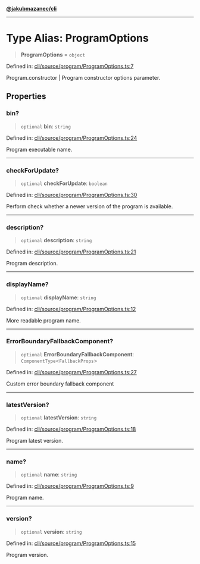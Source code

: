 [**@jakubmazanec/cli**](../README.md)

---

# Type Alias: ProgramOptions

> **ProgramOptions** = `object`

Defined in:
[cli/source/program/ProgramOptions.ts:7](https://github.com/jakubmazanec/tools/blob/acfa246dbb1035f65efb7fa114167a3cbefca108/packages/cli/source/program/ProgramOptions.ts#L7)

Program.constructor \| Program constructor options parameter.

## Properties

### bin?

> `optional` **bin**: `string`

Defined in:
[cli/source/program/ProgramOptions.ts:24](https://github.com/jakubmazanec/tools/blob/acfa246dbb1035f65efb7fa114167a3cbefca108/packages/cli/source/program/ProgramOptions.ts#L24)

Program executable name.

---

### checkForUpdate?

> `optional` **checkForUpdate**: `boolean`

Defined in:
[cli/source/program/ProgramOptions.ts:30](https://github.com/jakubmazanec/tools/blob/acfa246dbb1035f65efb7fa114167a3cbefca108/packages/cli/source/program/ProgramOptions.ts#L30)

Perform check whether a newer version of the program is available.

---

### description?

> `optional` **description**: `string`

Defined in:
[cli/source/program/ProgramOptions.ts:21](https://github.com/jakubmazanec/tools/blob/acfa246dbb1035f65efb7fa114167a3cbefca108/packages/cli/source/program/ProgramOptions.ts#L21)

Program description.

---

### displayName?

> `optional` **displayName**: `string`

Defined in:
[cli/source/program/ProgramOptions.ts:12](https://github.com/jakubmazanec/tools/blob/acfa246dbb1035f65efb7fa114167a3cbefca108/packages/cli/source/program/ProgramOptions.ts#L12)

More readable program name.

---

### ErrorBoundaryFallbackComponent?

> `optional` **ErrorBoundaryFallbackComponent**: `ComponentType`\<`FallbackProps`\>

Defined in:
[cli/source/program/ProgramOptions.ts:27](https://github.com/jakubmazanec/tools/blob/acfa246dbb1035f65efb7fa114167a3cbefca108/packages/cli/source/program/ProgramOptions.ts#L27)

Custom error boundary fallback component

---

### latestVersion?

> `optional` **latestVersion**: `string`

Defined in:
[cli/source/program/ProgramOptions.ts:18](https://github.com/jakubmazanec/tools/blob/acfa246dbb1035f65efb7fa114167a3cbefca108/packages/cli/source/program/ProgramOptions.ts#L18)

Program latest version.

---

### name?

> `optional` **name**: `string`

Defined in:
[cli/source/program/ProgramOptions.ts:9](https://github.com/jakubmazanec/tools/blob/acfa246dbb1035f65efb7fa114167a3cbefca108/packages/cli/source/program/ProgramOptions.ts#L9)

Program name.

---

### version?

> `optional` **version**: `string`

Defined in:
[cli/source/program/ProgramOptions.ts:15](https://github.com/jakubmazanec/tools/blob/acfa246dbb1035f65efb7fa114167a3cbefca108/packages/cli/source/program/ProgramOptions.ts#L15)

Program version.
